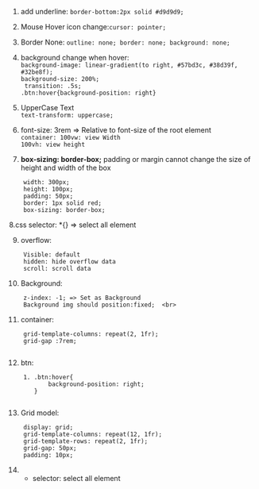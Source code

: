 
1. add underline: `border-bottom:2px solid #d9d9d9;` <br>

2. Mouse Hover icon change:`cursor: pointer;`<br>

3. Border None: `outline: none; border: none; background: none;`

4. background change when hover:    <br>
    `background-image: linear-gradient(to right, #57bd3c, #38d39f, #32be8f);`     <br>
    `background-size: 200%;` <br>
   ` transition: .5s;` <br>
    `.btn:hover{background-position: right}`

5. UpperCase Text   <br>
    `text-transform: uppercase;`
    
6. font-size: 3rem => 	Relative to font-size of the root element	<br>
     `container: 100vw: view Width ` <br>
     `100vh: view height`
    

7. **box-sizing: border-box;** padding or margin cannot change the size of height and width of the box
``` 
    width: 300px;
    height: 100px;  
    padding: 50px;
    border: 1px solid red;
    box-sizing: border-box;
```

8.css selector: *{} => select all element <br>

9. overflow:
```
    Visible: default
    hidden: hide overflow data
    scroll: scroll data
```

10. Background:
```
    z-index: -1; => Set as Background 
    Background img should position:fixed;  <br>

```

11. container:  <br>
```
    grid-template-columns: repeat(2, 1fr);
    grid-gap :7rem;
    
```

12. btn: <br>
```
    1. .btn:hover{
           background-position: right;
       }


```

13. Grid model:
```
    display: grid;
    grid-template-columns: repeat(12, 1fr);
    grid-template-rows: repeat(2, 1fr);
    grid-gap: 50px;
    padding: 10px;
```

14. * selector: select all element
